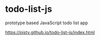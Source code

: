 # todo-list-js

prototype based JavaScript todo list app

https://pisty.github.io/todo-list-js/index.html